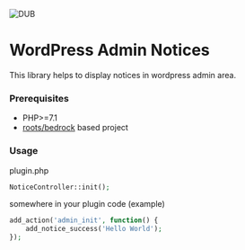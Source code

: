 ![DUB](https://img.shields.io/dub/l/vibe-d.svg)

# WordPress Admin Notices

This library helps to display notices in wordpress admin area.

### Prerequisites

* PHP>=7.1
* [roots/bedrock](https://roots.io/bedrock/) based project

### Usage
plugin.php
```php
NoticeController::init();
```

somewhere in your plugin code (example)
```php
add_action('admin_init', function() {
    add_notice_success('Hello World');
});
```